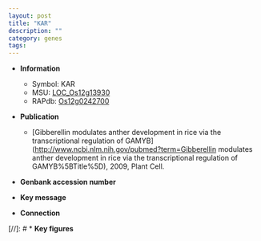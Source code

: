 ```yaml
---
layout: post
title: "KAR"
description: ""
category: genes
tags: 
---
```


* **Information**  
    + Symbol: KAR  
    + MSU: [LOC_Os12g13930](http://rice.uga.edu/cgi-bin/ORF_infopage.cgi?orf=LOC_Os12g13930)  
    + RAPdb: [Os12g0242700](http://rapdb.dna.affrc.go.jp/viewer/gbrowse_details/irgsp1?name=Os12g0242700)  

* **Publication**  
    + [Gibberellin modulates anther development in rice via the transcriptional regulation of GAMYB](http://www.ncbi.nlm.nih.gov/pubmed?term=Gibberellin modulates anther development in rice via the transcriptional regulation of GAMYB%5BTitle%5D), 2009, Plant Cell.

* **Genbank accession number**  

* **Key message**  

* **Connection**  

[//]: # * **Key figures**  


